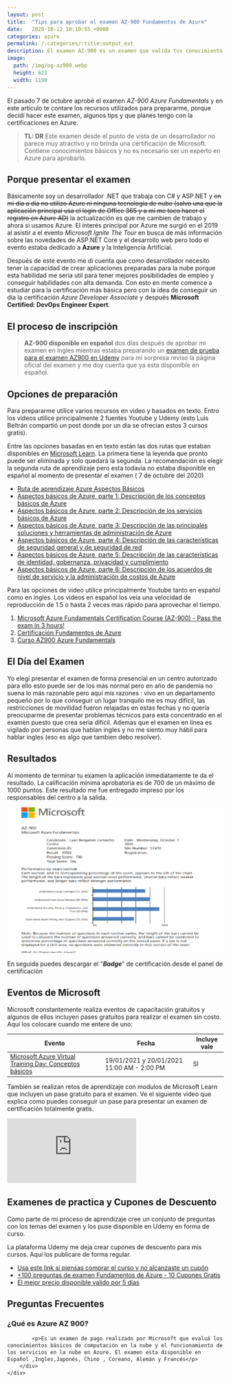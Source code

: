 ```yaml
---
layout: post
title:  "Tips para aprobar el examen AZ-900 Fundamentos de Azure"
date:   2020-10-12 10:10:55 +0000
categories: azure
permalink: /:categories/:title:output_ext
description: El examen AZ-900 es un examen que valida tus conocimiento en las plataforma de nube de Microsoft.
image:
  path: /img/og-az900.webp
  height: 623
  width: 1190
---
```


El pasado 7 de octubre aprobé el examen _AZ-900 Azure Fundamentals_ y en este articulo te contare los recursos utilizados para prepararme, porque decidí hacer este examen, algunos tips y que planes tengo con la certificaciones en Azure.

> **TL: DR** Este examen desde el punto de vista de un desarrollador no parece muy atractivo y no brinda una certificación de Microsoft. Contiene conocimientos básicos y no es necesario ser un experto en Azure para aprobarlo.

## Porque presentar el examen

Básicamente soy un desarrollador .NET que trabaja con C# y ASP.NET y ~~en mi dia a dia no utilizo Azure ni ninguna tecnología de nube (salvo una que la aplicación principal usa el login de Office 365 y a mi me toco hacer el registro en Azure AD)~~ la actualización es que me cambien de trabajo y ahora si usamos Azure. El interés principal por Azure me surgió en el 2019 al asistir a el evento _Microsoft Ignite The Tour_ en busca de más información sobre las novedades de ASP.NET Core y el desarrollo web pero todo el evento estaba dedicado a **Azure** y la Inteligencia Artificial.

Después de este evento me di cuenta que como desarrollador necesito tener la capacidad de crear aplicaciones preparadas para la nube porque esta habilidad me seria util para tener mejores posibilidades de empleo y conseguir habilidades con alta demanda. Con esto en mente comence a estudiar para la certificación más básica pero con la idea de conseguir un dia la certificación *Azure Developer Associate* y después **Microsoft Certified: DevOps Engineer Expert**.
## El proceso de inscripción

> **AZ-900 disponible en español** dos días después de aprobar mi examen en ingles mientras estaba preparando un [examen de prueba para el examen AZ900 en Udemy](https://www.udemy.com/course/examenes-de-practica-az-900-fundamentos-de-azure/?referralCode=5153FB06B9BAED1707EB) para mi sorpresa reviso la página oficial del examen y me doy cuenta que ya esta disponible en español.


## Opciones de preparación

Para prepararme utilice varios recursos en video y basados en texto. Entro los videos utilice principalmente 2 fuentes Youtube y Udemy (esto Luis Beltrán compartió un post donde por un dia se ofrecían estos 3 cursos gratis).

Entre las opciones basadas en en texto están las dos rutas que estaban disponibles en [Microsoft Learn](https://docs.microsoft.com/learn/). La primera tiene la leyenda que pronto puede ser eliminada y solo quedará la segunda. La recomendación es elegir la segunda ruta de aprendizaje pero esta todavía no estaba disponible en español al momento de presentar el examen ( 7 de octubre del 2020)

* [Ruta de aprendizaje Azure Aspectos Básicos](https://docs.microsoft.com/es-mx/learn/paths/azure-fundamentals/)
* [Aspectos básicos de Azure, parte 1: Descripción de los conceptos básicos de Azure](https://docs.microsoft.com/es-es/learn/paths/az-900-describe-cloud-concepts/)
* [Aspectos básicos de Azure, parte 2: Descripción de los servicios básicos de Azure](https://docs.microsoft.com/es-es/learn/paths/az-900-describe-core-solutions-management-tools-azure/)
* [Aspectos básicos de Azure, parte 3: Descripción de las principales soluciones y herramientas de administración de Azure](https://docs.microsoft.com/es-es/learn/paths/az-900-describe-general-security-network-security-features/)
* [Aspectos básicos de Azure, parte 4: Descripción de las características de seguridad general y de seguridad de red](https://docs.microsoft.com/es-es/learn/paths/az-900-describe-general-security-network-security-features/)
* [Aspectos básicos de Azure, parte 5: Descripción de las características de identidad, gobernanza, privacidad y cumplimiento](https://docs.microsoft.com/es-es/learn/paths/az-900-describe-identity-governance-privacy-compliance-features/)
* [Aspectos básicos de Azure, parte 6: Descripción de los acuerdos de nivel de servicio y la administración de costos de Azure](https://docs.microsoft.com/es-es/learn/paths/az-900-describe-azure-cost-management-service-level-agreements/)

Para las opciones de video utilice principalmente Youtube tanto en español como en ingles. Los videos en español los veia una velocidad de reproducción de 1.5 o hasta 2 veces mas rápido para aprovechar el tiempo.

1. [Microsoft Azure Fundamentals Certification Course (AZ-900) - Pass the exam in 3 hours!](https://www.youtube.com/watch?v=NKEFWyqJ5XA&t=2128s)
2. [Certificación Fundamentos de Azure](https://www.youtube.com/watch?v=Ns8JLWUJF5k&list=PLuGgUSyG_H9kEzo1u5KyY8UaPSVwJsxR1)
3. [Curso AZ900 Azure Fundamentals](https://www.youtube.com/watch?v=iFg-pRDLtoc&list=PL3hNLk-aR0J9K5cvCIsQiwjMvO8UFFr35)

## El Día del Examen

Yo elegí presentar el examen de forma presencial en un centro autorizado para ello esto puede ser de los más normal pero en año de pandemia no suena lo más razonable pero aquí mis razones : vivo en un departamento pequeño por lo que conseguir un lugar tranquilo me es muy difícil, las restricciones de movilidad fueron relajadas en estas fechas y no quería preocuparme de presentar problemas técnicos para esta concentrado en el examen puesto que crea seria difícil. Ademas que el examen en linea es vigilado por personas que hablan ingles y no me siento muy hábil para hablar ingles (eso es algo que tambien debo resolver).
## Resultados

Al momento de terminar tu examen la aplicación inmediatamente te da el resultado. La calificación mínima aprobatoria es de 700 de un máximo de 1000 puntos. Este resultado me fue entregado impreso por los responsables del centro a la salida.

<img src="/img/az900-results.webp" loading="lazy"  alt="Pantalla de resultados del Examen AZ900 Azure Fundamentals">

En seguida puedes descargar el "__*Badge*__" de certificación desde el panel de certificación

<div data-iframe-width="150" data-iframe-height="270" data-share-badge-id="44cc0f5b-9da4-40d2-8ab0-487e503c6db3" data-share-badge-host="https://www.youracclaim.com"></div><script type="text/javascript" async src="//cdn.youracclaim.com/assets/utilities/embed.js"></script>

## Eventos de Microsoft

Microsoft constantemente realiza eventos de capacitación gratuitos y algunos de ellos incluyen  pases gratuitos para realizar el examen sin costo. Aquí los colocare cuando me entere de uno:

| Evento         | Fecha     | Incluye vale        |
| -------------- | ----------| -------------|
| [Microsoft Azure Virtual Training Day: Conceptos básicos](https://mktoevents.com/Microsoft+Event/226229/157-GQE-382)  | 19/01/2021 y  20/01/2021  11:00 AM - 2:00 PM |SI|

También se realizan retos de aprendizaje con modulos de Microsoft Learn que incluyen un pase gratuito para el examen. Ve el siguiente video que explica como puedes conseguir un pase para presentar un examen de certificación totalmente gratis.

<div class="video-responsive">
<iframe src="https://www.youtube.com/embed/l6luKSYa2iU" frameborder="0" allow="accelerometer; autoplay; encrypted-media; gyroscope; picture-in-picture" allowfullscreen></iframe>
</div>

## Examenes de practica y Cupones de Descuento

Como parte de mi proceso de aprendizaje cree un conjunto de preguntas con los temas del examen y los puse disponible en Udemy en forma de curso.

La plataforma Udemy me deja crear cupones de descuento para mis cursos. Aquí los publicare de forma regular.

* [Usa este link si piensas comprar el curso y no alcanzaste un cupón](https://www.udemy.com/course/examenes-de-practica-az-900-fundamentos-de-azure/?referralCode=5153FB06B9BAED1707EB)
* [+100 preguntas de examen Fundamentos de Azure - 10 Cupones Gratis](https://www.udemy.com/course/examenes-de-practica-az-900-fundamentos-de-azure/?couponCode=A629165463A5744A59C1)
* [El mejor precio disponible valido por 5 días](https://www.udemy.com/course/examenes-de-practica-az-900-fundamentos-de-azure/?couponCode=E6B67903636F97CA8038)


## Preguntas Frecuentes

<div itemscope itemprop="mainEntity" itemtype="https://schema.org/Question">
    <h3 itemprop="name">¿Qué es Azure AZ 900?</h3>
    <div itemscope itemprop="acceptedAnswer" itemtype="https://schema.org/Answer">
        <div itemprop="text">
            
            <p>Es un examen de pago realizado por Microsoft que evaluá los conocimientos básicos de computación en la nube y el funcionamiento de los servicios en la nube en Azure. El examen esta disponible en Español ,Ingles,Japonés, Chino , Coreano, Alemán y Francés</p>
        </div>
    </div>
</div>